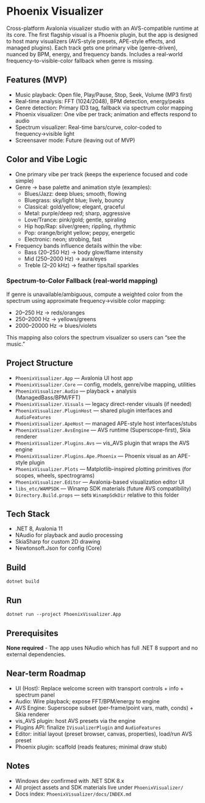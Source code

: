 # Phoenix Visualizer

Cross-platform Avalonia visualizer studio with an AVS-compatible runtime at its core. The first flagship visual is a Phoenix plugin, but the app is designed to host many visualizers (AVS-style presets, APE-style effects, and managed plugins). Each track gets one primary vibe (genre-driven), nuanced by BPM, energy, and frequency bands. Includes a real-world frequency-to-visible-color fallback when genre is missing.

## Features (MVP)

- Music playback: Open file, Play/Pause, Stop, Seek, Volume (MP3 first)
- Real-time analysis: FFT (1024/2048), BPM detection, energy/peaks
- Genre detection: Primary ID3 tag, fallback via spectrum color mapping
- Phoenix visualizer: One vibe per track; animation and effects respond to audio
- Spectrum visualizer: Real-time bars/curve, color-coded to frequency→visible light
- Screensaver mode: Future (leaving out of MVP)

## Color and Vibe Logic

- One primary vibe per track (keeps the experience focused and code simple)
- Genre → base palette and animation style (examples):
  - Blues/Jazz: deep blues; smooth, flowing
  - Bluegrass: sky/light blue; lively, bouncy
  - Classical: gold/yellow; elegant, graceful
  - Metal: purple/deep red; sharp, aggressive
  - Love/Trance: pink/gold; gentle, spiraling
  - Hip hop/Rap: silver/green; rippling, rhythmic
  - Pop: orange/bright yellow; peppy, energetic
  - Electronic: neon; strobing, fast
- Frequency bands influence details within the vibe:
  - Bass (20–250 Hz) → body glow/flame intensity
  - Mid (250–2000 Hz) → aura/eyes
  - Treble (2–20 kHz) → feather tips/tail sparkles

### Spectrum-to-Color Fallback (real-world mapping)

If genre is unavailable/ambiguous, compute a weighted color from the spectrum using approximate frequency→visible color mapping:

- 20–250 Hz → reds/oranges
- 250–2000 Hz → yellows/greens
- 2000–20000 Hz → blues/violets

This mapping also colors the spectrum visualizer so users can “see the music.”

## Project Structure

- `PhoenixVisualizer.App` — Avalonia UI host app
- `PhoenixVisualizer.Core` — config, models, genre/vibe mapping, utilities
- `PhoenixVisualizer.Audio` — playback + analysis (ManagedBass/BPM/FFT)
- `PhoenixVisualizer.Visuals` — legacy direct-render visuals (if needed)
- `PhoenixVisualizer.PluginHost` — shared plugin interfaces and `AudioFeatures`
- `PhoenixVisualizer.ApeHost` — managed APE-style host interfaces/stubs
- `PhoenixVisualizer.AvsEngine` — AVS runtime (Superscope-first), Skia renderer
- `PhoenixVisualizer.Plugins.Avs` — vis_AVS plugin that wraps the AVS engine
- `PhoenixVisualizer.Plugins.Ape.Phoenix` — Phoenix visual as an APE-style plugin
- `PhoenixVisualizer.Plots` — Matplotlib-inspired plotting primitives (for scopes, wheels, spectrograms)
- `PhoenixVisualizer.Editor` — Avalonia-based visualization editor UI
- `libs_etc/WAMPSDK` — Winamp SDK materials (future AVS compatibility)
- `Directory.Build.props` — sets `WinampSdkDir` relative to this folder

## Tech Stack

- .NET 8, Avalonia 11
- NAudio for playback and audio processing
- SkiaSharp for custom 2D drawing
- Newtonsoft.Json for config (Core)

## Build

```
dotnet build
```

## Run

```
dotnet run --project PhoenixVisualizer.App
```

## Prerequisites

**None required** - The app uses NAudio which has full .NET 8 support and no external dependencies.

## Near-term Roadmap

- UI (Host): Replace welcome screen with transport controls + info + spectrum panel
- Audio: Wire playback; expose FFT/BPM/energy to engine
- AVS Engine: Superscope subset (per-frame/point vars, math, conds) + Skia renderer
- vis_AVS plugin: host AVS presets via the engine
- Plugins API: finalize `IVisualizerPlugin` and `AudioFeatures`
- Editor: initial layout (preset browser, canvas, properties), load/run AVS preset
- Phoenix plugin: scaffold (reads features; minimal draw stub)

## Notes

- Windows dev confirmed with .NET SDK 8.x
- All project assets and SDK materials live under `PhoenixVisualizer/`
- Docs index: `PhoenixVisualizer/docs/INDEX.md`


